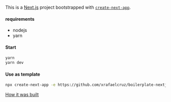 This is a [Next.js](https://nextjs.org/) project bootstrapped with [`create-next-app`](https://github.com/vercel/next.js/tree/canary/packages/create-next-app).

#### requirements

- nodejs
- yarn

#### Start

```bash
yarn
yarn dev
```

#### Use as template

```bash
npx create-next-app -e https://github.com/xrafaelcruz/boilerplate-nextjs
```

[How it was built](https://github.com/xrafaelcruz/boilerplate-nextjs/blob/master/HowItWasBuilt.md)
